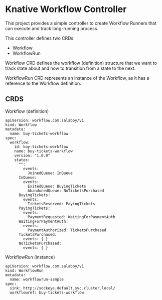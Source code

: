 # Knative Workflow Controller

This project provides a simple controller to create Workflow Runners that can execute and track long-running process. 

This controller defines two CRDs:
- Workflow
- WorkflowRun

Workflow CRD defines the workflow (definition) structure that we want to track state about and how to transition from a state to the next. 

WorkflowRun CRD represents an instance of the Workflow, as it has a reference to the Workflow definition.

## CRDS

Workflow (definition)
```
apiVersion: workflow.com.salaboy/v1
kind: Workflow
metadata:
  name: buy-tickets-workflow
spec:
  workflow:
    id: buy-tickets-workflow
    name: buy-tickets-workflow
    version: "1.0.0"
    states:
      "":
        events:
          JoinedQueue: InQueue
      InQueue:
        events:
          ExitedQueue: BuyingTickets
          AbandonedQueue: NoTicketsPurchased
      BuyingTickets:
        events:
          TicketsReserved: PayingTickets
      PayingTickets:
        events:
          PaymentRequested: WaitingForPaymentAuth
      WaitingForPaymentAuth:
        events:
          PaymentAuthorized: TicketsPurchased
      TicketsPurchased:
        events: { }
      NoTicketsPurchased:
        events: { }

```

WorkflowRun (instance)

```
apiVersion: workflow.com.salaboy/v1
kind: WorkflowRun
metadata:
  name: workflowrun-sample
spec:
  sink: http://sockeye.default.svc.cluster.local/
  workflowref: buy-tickets-workflow
```
